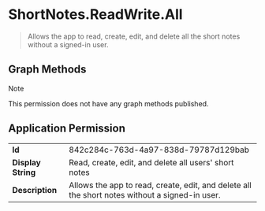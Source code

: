 # ShortNotes.ReadWrite.All

> Allows the app to read, create, edit, and delete all the short notes without a signed-in user.
## Graph Methods

> [!NOTE]
> This permission does not have any graph methods published.

## Application Permission
|||
|-|-|
|**Id**|842c284c-763d-4a97-838d-79787d129bab|
|**Display String**|Read, create, edit, and delete all users' short notes|
|**Description**|Allows the app to read, create, edit, and delete all the short notes without a signed-in user.|
